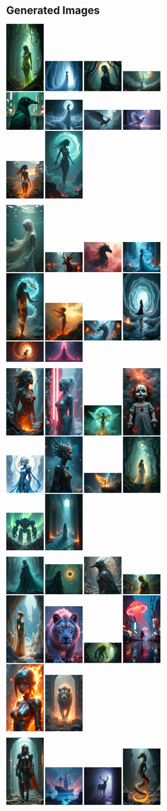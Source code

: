 # Generated Images



<img src="2025_07_04_01.png" width="100"/> <img src="2025_07_04_02.png" width="100"/> <img src="2025_07_04_03.png" width="100"/> <img src="2025_07_04_04.png" width="100"/> <img src="2025_07_04_05.png" width="100"/> <img src="2025_07_04_06.png" width="100"/> <img src="2025_07_04_07.png" width="100"/> <img src="2025_07_04_08.png" width="100"/> <img src="2025_07_04_09.png" width="100"/> <img src="2025_07_04_10.png" width="100"/>

<img src="2025_07_04_11.png" width="100"/> <img src="2025_07_04_12.png" width="100"/> <img src="2025_07_04_13.png" width="100"/> <img src="2025_07_04_14.png" width="100"/> <img src="2025_07_04_15.png" width="100"/> <img src="2025_07_04_16.png" width="100"/> <img src="2025_07_04_17.png" width="100"/> <img src="2025_07_04_18.png" width="100"/> <img src="2025_07_04_19.png" width="100"/> <img src="2025_07_04_20.png" width="100"/>

<img src="2025_07_04_21.png" width="100"/> <img src="2025_07_04_22.png" width="100"/> <img src="2025_07_04_23.png" width="100"/> <img src="2025_07_04_24.png" width="100"/> <img src="2025_07_04_25.png" width="100"/> <img src="2025_07_04_26.png" width="100"/> <img src="2025_07_04_27.png" width="100"/> <img src="2025_07_04_28.png" width="100"/> <img src="2025_07_04_29.png" width="100"/> <img src="2025_07_04_30.png" width="100"/>

<img src="2025_07_04_31.png" width="100"/> <img src="2025_07_04_32.png" width="100"/> <img src="2025_07_04_33.png" width="100"/> <img src="2025_07_04_34.png" width="100"/> <img src="2025_07_04_35.png" width="100"/> <img src="2025_07_04_36.png" width="100"/> <img src="2025_07_04_37.png" width="100"/> <img src="2025_07_04_38.png" width="100"/> <img src="2025_07_04_39.png" width="100"/> <img src="2025_07_04_40.png" width="100"/>

<img src="2025_07_04_41.png" width="100"/> <img src="2025_07_04_42.png" width="100"/> <img src="2025_07_04_43.png" width="100"/> <img src="2025_07_04_44.png" width="100"/>